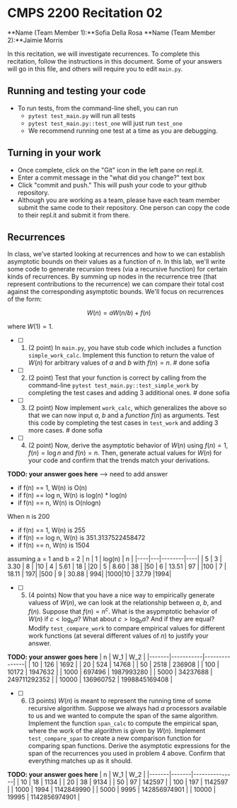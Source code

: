 # CMPS 2200  Recitation 02

**Name (Team Member 1):**Sofia Della Rosa
**Name (Team Member 2):**Jaimie Morris

In this recitation, we will investigate recurrences. 
To complete this recitation, follow the instructions in this document. Some of your answers will go in this file, and others will require you to edit `main.py`.



## Running and testing your code
- To run tests, from the command-line shell, you can run
  + `pytest test_main.py` will run all tests
  + `pytest test_main.py::test_one` will just run `test_one`
  + We recommend running one test at a time as you are debugging.

## Turning in your work

- Once complete, click on the "Git" icon in the left pane on repl.it.
- Enter a commit message in the "what did you change?" text box
- Click "commit and push." This will push your code to your github repository.
- Although you are working as a team, please have each team member submit the same code to their repository. One person can copy the code to their repl.it and submit it from there.

## Recurrences

In class, we've started looking at recurrences and how to we can establish asymptotic bounds on their values as a function of $n$. In this lab, we'll write some code to generate recursion trees (via a recursive function) for certain kinds of recurrences. By summing up nodes in the recurrence tree (that represent contributions to the recurrence) we can compare their total cost against the corresponding asymptotic bounds. We'll focus on  recurrences of the form:

$$ W(n) = aW(n/b) + f(n) $$

where $W(1) = 1$.

- [ ] 1. (2 point) In `main.py`, you have stub code which includes a function `simple_work_calc`. Implement this function to return the value of $W(n)$ for arbitrary values of $a$ and $b$ with $f(n)=n$. # done sofia

- [ ] 2. (2 point) Test that your function is correct by calling from the command-line `pytest test_main.py::test_simple_work` by completing the test cases and adding 3 additional ones. # done sofia 

- [ ] 3. (2 point) Now implement `work_calc`, which generalizes the above so that we can now input $a$, $b$ and a *function* $f(n)$ as arguments. Test this code by completing the test cases in `test_work` and adding 3 more cases. # done sofia 

- [ ] 4. (2 point) Now, derive the asymptotic behavior of $W(n)$ using $f(n) = 1$, $f(n) = \log n$ and $f(n) = n$. Then, generate actual values for $W(n)$ for your code and confirm that the trends match your derivations.

**TODO: your answer goes here** --> need to add answer
- if f(n) == 1, W(n) is O(n)
- if f(n) == log n, W(n) is log(n) * log(n)
- if f(n) == n, W(n) is O(nlogn)

When n is 200
- if f(n) == 1, W(n) is 255
- if f(n) == log n, W(n) is 351.3137522458472
- if f(n) == n, W(n) is 1504
  
assuming a = 1 and b = 2 
| n  | 1 | log(n) | n  |
|----|---|--------|----|
| 5  | 3 | 3.30   | 8  |
|10  | 4 | 5.61   | 18 |
|20  | 5 | 8.60   | 38 |
|50  | 6 | 13.51  | 97 |
|100 | 7 | 18.11  | 197|
|500 | 9 | 30.88  | 994|
|1000|10 | 37.79  |1994|


- [ ] 5. (4 points) Now that you have a nice way to empirically generate valuess of $W(n)$, we can look at the relationship between $a$, $b$, and $f(n)$. Suppose that $f(n) = n^c$. What is the asypmptotic behavior of $W(n)$ if $c < \log_b a$? What about $c > \log_b a$? And if they are equal? Modify `test_compare_work` to compare empirical values for different work functions (at several different values of $n$) to justify your answer. 

**TODO: your answer goes here**
|     n |       W_1 |           W_2 |
|-------|-----------|---------------|
|    10 |       126 |          1692 |
|    20 |       524 |         14768 |
|    50 |      2518 |        236908 |
|   100 |     10172 |       1947632 |
|  1000 |    697496 |    1987993280 |
|  5000 |  34237688 |  249711292352 |
| 10000 | 136960752 | 1998845169408 |

- [ ] 6. (3 points) $W(n)$ is meant to represent the running time of some recursive algorithm. Suppose we always had $a$ processors available to us and we wanted to compute the span of the same algorithm. Implement the function `span_calc` to compute the empirical span, where the work of the algorithm is given by $W(n)$. Implement `test_compare_span` to create a new comparison function for comparing span functions. Derive the asymptotic expressions for the span of the recurrences you used in problem 4 above. Confirm that everything matches up as it should. 

**TODO: your answer goes here**
|     n |   W_1 |           W_2 |
|-------|-------|---------------|
|    10 |    18 |          1134 |
|    20 |    38 |          9134 |
|    50 |    97 |        142597 |
|   100 |   197 |       1142597 |
|  1000 |  1994 |    1142849990 |
|  5000 |  9995 |  142856974901 |
| 10000 | 19995 | 1142856974901 |
